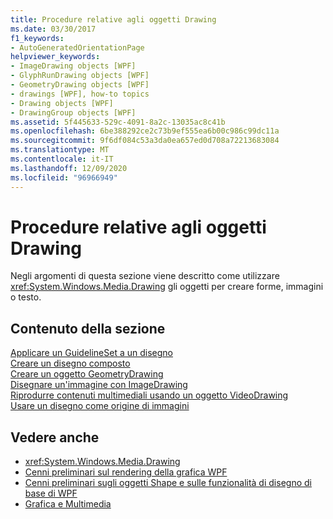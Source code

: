 ```yaml
---
title: Procedure relative agli oggetti Drawing
ms.date: 03/30/2017
f1_keywords:
- AutoGeneratedOrientationPage
helpviewer_keywords:
- ImageDrawing objects [WPF]
- GlyphRunDrawing objects [WPF]
- GeometryDrawing objects [WPF]
- drawings [WPF], how-to topics
- Drawing objects [WPF]
- DrawingGroup objects [WPF]
ms.assetid: 5f445633-529c-4091-8a2c-13035ac8c41b
ms.openlocfilehash: 6be388292ce2c73b9ef555ea6b00c986c99dc11a
ms.sourcegitcommit: 9f6df084c53a3da0ea657ed0d708a72213683084
ms.translationtype: MT
ms.contentlocale: it-IT
ms.lasthandoff: 12/09/2020
ms.locfileid: "96966949"
---
```

# <a name="drawings-how-to-topics"></a>Procedure relative agli oggetti Drawing
Negli argomenti di questa sezione viene descritto come utilizzare <xref:System.Windows.Media.Drawing> gli oggetti per creare forme, immagini o testo.  
  
## <a name="in-this-section"></a>Contenuto della sezione  
 [Applicare un GuidelineSet a un disegno](how-to-apply-a-guidelineset-to-a-drawing.md)  
  [Creare un disegno composto](how-to-create-a-composite-drawing.md)  
  [Creare un oggetto GeometryDrawing](how-to-create-a-geometrydrawing.md)  
  [Disegnare un'immagine con ImageDrawing](how-to-draw-an-image-using-imagedrawing.md)  
  [Riprodurre contenuti multimediali usando un oggetto VideoDrawing](how-to-play-media-using-a-videodrawing.md)  
  [Usare un disegno come origine di immagini](how-to-use-a-drawing-as-an-image-source.md)  
  
## <a name="see-also"></a>Vedere anche

- <xref:System.Windows.Media.Drawing>
- [Cenni preliminari sul rendering della grafica WPF](wpf-graphics-rendering-overview.md)
- [Cenni preliminari sugli oggetti Shape e sulle funzionalità di disegno di base di WPF](shapes-and-basic-drawing-in-wpf-overview.md)
- [Grafica e Multimedia](index.md)
